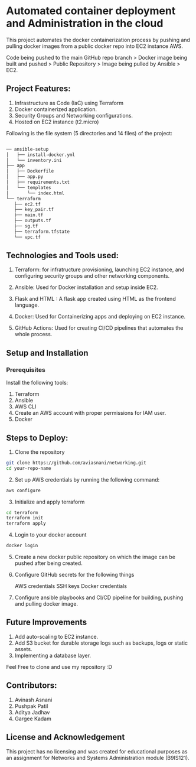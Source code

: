 # Automated container deployment and Administration in the cloud

This project automates the docker containerization process by pushing and pulling docker images from a public docker repo into EC2 instance AWS.

Code being pushed to the main GitHub repo branch > Docker image being built and pushed > Public Repository > Image being pulled by Ansible > EC2.

## Project Features:

1.  Infrastructure as Code (IaC) using Terraform
2.  Docker containerized application.
3.  Security Groups and Networking configurations.
4.  Hosted on EC2 instance (t2.micro)

Following is the file system (5 directories and 14 files) of the project:

```bash

── ansible-setup
│   ├── install-docker.yml
│   └── inventory.ini
├── app
│   ├── Dockerfile
│   ├── app.py
│   ├── requirements.txt
│   └── templates
│       └── index.html
└── terraform
   ├── ec2.tf
   ├── key_pair.tf
   ├── main.tf
   ├── outputs.tf
   ├── sg.tf
   ├── terraform.tfstate
   └── vpc.tf

```

## Technologies and Tools used:

1.  Terraform: for infratructure provisioning, launching EC2 instance, and configuring security groups and other networking components.

2.  Ansible: Used for Docker installation and setup inside EC2.
3.  Flask and HTML : A flask app created using HTML as the frontend language.
4.  Docker: Used for Containerizing apps and deploying on EC2 instance.
5.  GitHub Actions: Used for creating CI/CD pipelines that automates the whole process.

## Setup and Installation

### Prerequisites

Install the following tools:

1.  Terraform
2.  Ansible
3.  AWS CLI
4.  Create an AWS account with proper permissions for IAM user.
5.  Docker

## Steps to Deploy:

1.  Clone the repository

```bash
git clone https://github.com/aviasnani/networking.git
cd your-repo-name
```

2.  Set up AWS credentials by running the following command:

```bash
aws configure
```

3.  Initialize and apply terraform

```bash
cd terraform
terraform init
terraform apply
```

4.  Login to your docker account

```bash
docker login
```

5.  Create a new docker public repository on which the image can be pushed after being created.

6.  Configure GitHub secrets for the following things

    AWS credentials
    SSH keys
    Docker credentials

7.  Configure ansible playbooks and CI/CD pipeline for building, pushing and pulling docker image.

## Future Improvements

1.  Add auto-scaling to EC2 instance.
2.  Add S3 bucket for durable storage logs such as backups, logs or static assets.
3.  Implementing a database layer.

Feel Free to clone and use my repository :D

## Contributors:

1.  Avinash Asnani
2.  Pushpak Patil
3.  Aditya Jadhav
4.  Gargee Kadam

## License and Acknowledgement

This project has no licensing and was created for educational purposes as an assignment for Networks and Systems Administration module (B9IS121).
